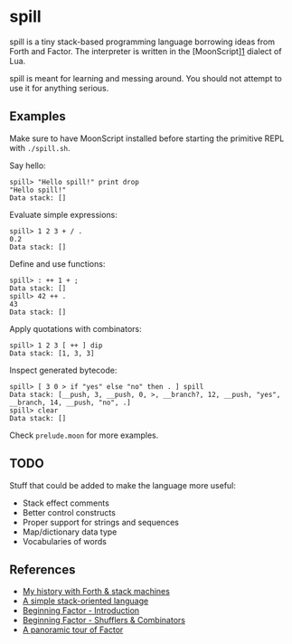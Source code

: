 spill
=====

spill is a tiny stack-based programming language borrowing ideas from Forth
and Factor. The interpreter is written in the
[MoonScript][1](http://moonscript.org) dialect of Lua.

spill is meant for learning and messing around. You should not attempt to use it
for anything serious.

Examples
--------

Make sure to have MoonScript installed before starting the primitive REPL with
`./spill.sh`.

Say hello:

```
spill> "Hello spill!" print drop
"Hello spill!"
Data stack: []
```

Evaluate simple expressions:

```
spill> 1 2 3 + / .
0.2
Data stack: []
```

Define and use functions:

```
spill> : ++ 1 + ;
Data stack: []
spill> 42 ++ .
43
Data stack: []
```

Apply quotations with combinators:

```
spill> 1 2 3 [ ++ ] dip
Data stack: [1, 3, 3]
```

Inspect generated bytecode:

```
spill> [ 3 0 > if "yes" else "no" then . ] spill
Data stack: [__push, 3, __push, 0, >, __branch?, 12, __push, "yes",
__branch, 14, __push, "no", .]
spill> clear
Data stack: []
```

Check `prelude.moon` for more examples.

TODO
----

Stuff that could be added to make the language more useful:
- Stack effect comments
- Better control constructs
- Proper support for strings and sequences
- Map/dictionary data type
- Vocabularies of words

References
----------

- [My history with Forth & stack machines](http://yosefk.com/blog/my-history-with-forth-stack-machines.html)
- [A simple stack-oriented language](http://www.openbookproject.net/py4fun/forth/forth.html)
- [Beginning Factor - Introduction](http://elasticdog.com/2008/11/beginning-factor-introduction)
- [Beginning Factor - Shufflers & Combinators](http://elasticdog.com/2008/12/beginning-factor-shufflers-and-combinators)
- [A panoramic tour of Factor](http://andreaferretti.github.io/factor-tutorial)
